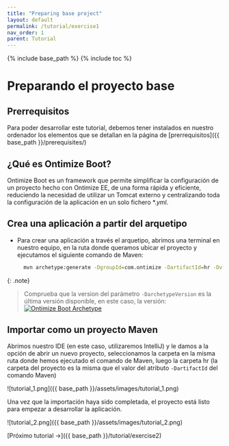 ```yaml
---
title: "Preparing base project"
layout: default
permalink: /tutorial/exercise1
nav_order: 1
parent: Tutorial
---
```


{% include base_path %}
{% include toc %}

# Preparando el proyecto base
## Prerrequisitos
Para poder desarrollar este tutorial, debemos tener instalados en nuestro ordenador los elementos que se detallan en la página de [prerrequisitos]({{ base_path }}/prerequisites/)
## ¿Qué es Ontimize Boot?
Ontimize Boot es un framework que permite simplificar la configuración de un proyecto hecho con Ontimize EE, de una forma rápida y eficiente, reduciendo la necesidad de
utilizar un Tomcat externo y centralizando toda la configuración de la aplicación en un solo fichero \*._yml_.
## Crea una aplicación a partir del arquetipo
* Para crear una aplicación a través el arquetipo, abrimos una terminal en nuestro equipo, en la ruta donde queramos ubicar el proyecto y ejecutamos el siguiente comando de Maven:
 
  ```bash
    mvn archetype:generate -DgroupId=com.ontimize -DartifactId=hr -Dversion=1.0.0-SNAPSHOT -Dpackage=com.ontimize.hr -DarchetypeGroupId=com.ontimize -DarchetypeArtifactId=ontimize-boot-backend-archetype -DarchetypeVersion=1.0.10 -DinteractiveMode=false
  ```

{: .note}
> Comprueba que la version del parámetro ```-DarchetypeVersion``` es la última versión disponible, en este caso, la versión: [![Ontimize Boot Archetype](https://img.shields.io/maven-central/v/com.ontimize/ontimize-boot-backend-archetype?label=)](https://maven-badges.herokuapp.com/maven-central/com.ontimize/ontimize-boot-backend-archetype)

 
## Importar como un proyecto Maven 
Abrimos nuestro IDE (en este caso, utilizaremos IntelliJ) y le damos a la opción de abrir un nuevo proyecto, seleccionamos la carpeta en la misma ruta donde hemos ejecutado
el comando de Maven, luego la carpeta hr (la carpeta del proyecto es la misma que el valor del atributo ```-DartifactId``` del comando Maven)

![tutorial_1.png]({{ base_path }}/assets/images/tutorial_1.png)

Una vez que la importación haya sido completada, el proyecto está listo para empezar a desarrollar la aplicación.

![tutorial_2.png]({{ base_path }}/assets/images/tutorial_2.png)

[Próximo tutorial →]({{ base_path }}/tutorial/exercise2)